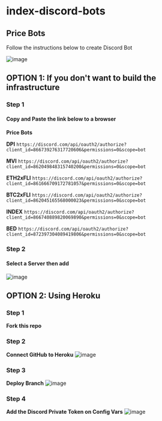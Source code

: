 # index-discord-bots

## Price Bots

Follow the instructions below to create Discord Bot

![image](https://user-images.githubusercontent.com/45053256/126207114-08bbbf2d-abc9-46a5-969e-faa2924f825c.png)


## OPTION 1: If you don't want to build the infrastructure
### Step 1

#### Copy and Paste the link below to a browser

**Price Bots**

**DPI**
```https://discord.com/api/oauth2/authorize?client_id=866739276317720606&permissions=0&scope=bot```

**MVI**
```https://discord.com/api/oauth2/authorize?client_id=862049848315740200&permissions=0&scope=bot```

**ETH2xFLI**
```https://discord.com/api/oauth2/authorize?client_id=861666709172781057&permissions=0&scope=bot```

**BTC2xFLI**
```https://discord.com/api/oauth2/authorize?client_id=862045165568000023&permissions=0&scope=bot```

**INDEX**
```https://discord.com/api/oauth2/authorize?client_id=866740889820069890&permissions=0&scope=bot```

**BED**
```https://discord.com/api/oauth2/authorize?client_id=872397304089419806&permissions=0&scope=bot```

### Step 2
#### Select a Server then add

![image](https://user-images.githubusercontent.com/45053256/126969702-82b60028-fa3c-4639-9cdf-6705275f6fdc.png)





## OPTION 2: Using Heroku

### Step 1
**Fork this repo**

### Step 2
**Connect GitHub to Heroku**
![image](https://user-images.githubusercontent.com/45053256/126972133-921bb5cb-79e0-4221-be73-ece6ee0484ed.png)

### Step 3
**Deploy Branch**
![image](https://user-images.githubusercontent.com/45053256/126972437-2ed8cf8c-f5a7-4a35-ac3c-fad315a28d59.png)

### Step 4
**Add the Discord Private Token on Config Vars**
![image](https://user-images.githubusercontent.com/45053256/126974212-09baa148-5e5a-4fdf-811e-21ed027a0bc0.png)



